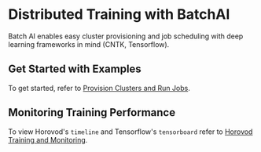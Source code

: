 # Distributed Training with BatchAI

Batch AI enables easy cluster provisioning and job scheduling with deep learning
frameworks in mind (CNTK, Tensorflow).

## Get Started with Examples

To get started, refer to [Provision Clusters and Run Jobs](https://github.com/Smarker/batchai-benchmark/easy-cluster/#provision-a-cluster-and-run-jobs).

## Monitoring Training Performance

To view Horovod's `timeline` and Tensorflow's `tensorboard` refer to
[Horovod Training and Monitoring](https://github.com/Smarker/batchai-benchmark/horovod/training-a-cnn-with-horovod-on-cifar-10-data-with-batchAI).
